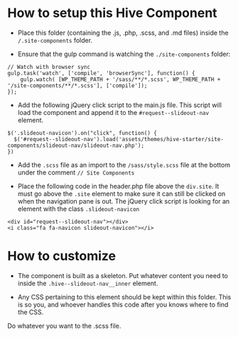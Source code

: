# How to setup this Hive Component

* Place this folder (containing the .js, .php, .scss, and .md files) inside the
`/.site-components` folder.

* Ensure that the gulp command is watching the `./site-components` folder:

```
// Watch with browser sync
gulp.task('watch', ['compile', 'browserSync'], function() {
    gulp.watch( [WP_THEME_PATH + '/sass/**/*.scss', WP_THEME_PATH + '/site-components/**/*.scss'], ['compile']);
});
```

* Add the following jQuery click script to the main.js file. This script will
load the component and append it to the `#request--slideout-nav` element.

```
$('.slideout-navicon').on("click", function() {
  $('#request--slideout-nav').load('assets/themes/hive-starter/site-components/slideout-nav/slideout-nav.php');
})
```

* Add the `.scss` file as an import to the `/sass/style.scss` file at the bottom
under the comment `// Site Components`

* Place the following code in the header.php file above the `div.site`. It must
go above the `.site` element to make sure it can still be clicked on when the
navigation pane is out. The jQuery click script is looking for an element with
the class `.slideout-navicon`

```
<div id="request--slideout-nav"></div>
<i class="fa fa-navicon slideout-navicon"></i>
```

# How to customize

* The component is built as a skeleton. Put whatever content you need to inside
the `.hive--slideout-nav__inner` element.

* Any CSS pertaining to this element should be kept within this folder. This
is so you, and whoever handles this code after you knows where to find the CSS.

Do whatever you want to the .scss file.
